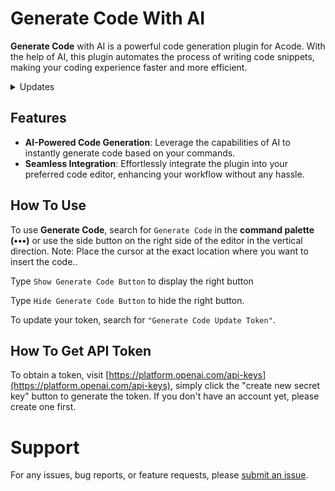 # Generate Code With AI

**Generate Code** with AI is a powerful code generation plugin for Acode. With the help of AI, this plugin automates the process of writing code snippets, making your coding experience faster and more efficient.

<details>
    <summary>Updates</summary>
    <details>
        <summary>
            <code><strong>v1.0.1</strong></code>
        </summary>
        <ul>
            <li>
                Pencil icon is now available in the selection menu, which can be used to regenerate code.
            </li>
            <li>
                Added code selection (Now you can regenerate selected code through commands).
            </li>
        </ul>
    </details>
</details>

## Features
- **AI-Powered Code Generation**: Leverage the capabilities of AI to instantly generate code based on your commands.
- **Seamless Integration**: Effortlessly integrate the plugin into your preferred code editor, enhancing your workflow without any hassle.

## How To Use
To use **Generate Code**, search for `Generate Code` in the **command palette (•••)** or use the side button on the right side of the editor in the vertical direction. Note: Place the cursor at the exact location where you want to insert the code..

Type `Show Generate Code Button` to display the right button

Type `Hide Generate Code Button` to hide the right button.

To update your token, search for `"Generate Code Update Token"`.

## How To Get API Token
To obtain a token, visit [https://platform.openai.com/api-keys](https://platform.openai.com/api-keys), simply click the "create new secret key" button to generate the token. If you don't have an account yet, please create one first.

# Support
For any issues, bug reports, or feature requests, please [submit an issue](https://gothub.com/dikidjatar/acode-plugin-generate_token).